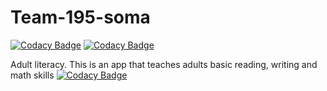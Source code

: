 # Team-195-soma

[![Codacy Badge](https://api.codacy.com/project/badge/Grade/cf829debe0284a94a4b003be41ae8b00)](https://app.codacy.com/gh/BuildForSDGCohort2/Team-195-soma?utm_source=github.com&utm_medium=referral&utm_content=BuildForSDGCohort2/Team-195-soma&utm_campaign=Badge_Grade_Dashboard)
[![Codacy Badge](https://api.codacy.com/project/badge/Grade/cf829debe0284a94a4b003be41ae8b00)](https://app.codacy.com/gh/BuildForSDGCohort2/Team-195-soma?utm_source=github.com&utm_medium=referral&utm_content=BuildForSDGCohort2/Team-195-soma&utm_campaign=Badge_Grade_Settings)

Adult literacy. This is an app that teaches adults basic reading, writing and math skills
[![Codacy Badge](https://app.codacy.com/project/badge/Grade/4d4ac16d78294fb29361a57fa089c61e)](https://www.codacy.com/gh/BuildForSDGCohort2/Team-195-soma?utm_source=github.com&amp;utm_medium=referral&amp;utm_content=BuildForSDGCohort2/Team-195-soma&amp;utm_campaign=Badge_Grade)
